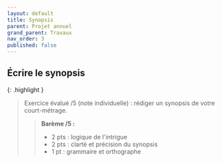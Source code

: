 ```yaml
---
layout: default
title: Synopsis
parent: Projet annuel
grand_parent: Travaux
nav_order: 3
published: false
---
```

## Écrire le synopsis

{: .highlight }
>Exercice évalué /5 (note individuelle) : rédiger un synopsis de votre court-métrage.
>
>> **Barème /5 :**
>>
>>- 2 pts : logique de l'intrigue
>>- 2 pts : clarté et précision du synopsis
>>- 1 pt : grammaire et orthographe